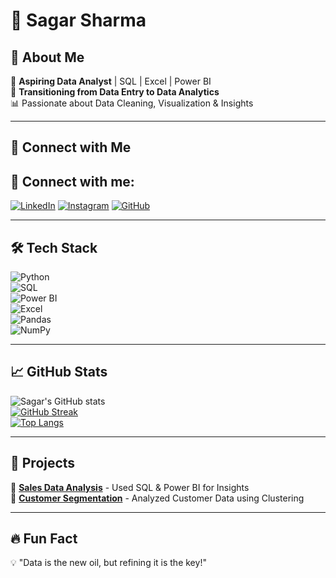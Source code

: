 # 🚀 Sagar Sharma  

## 👋 About Me  
🎯 **Aspiring Data Analyst** | SQL | Excel | Power BI  
🔄 **Transitioning from Data Entry to Data Analytics**  
📊 Passionate about Data Cleaning, Visualization & Insights  

---

## 🔗 Connect with Me  
## 🔗 Connect with me:
[![LinkedIn](https://img.shields.io/badge/LinkedIn-0A66C2?style=for-the-badge&logo=linkedin&logoColor=white)](https://www.linkedin.com/in/sagar-sharma-712ba4324)
[![Instagram](https://img.shields.io/badge/Instagram-E4405F?style=for-the-badge&logo=instagram&logoColor=white)](https://www.instagram.com/calmchor.sagar/)
[![GitHub](https://img.shields.io/badge/GitHub-Profile-lightgrey?logo=github)](https://github.com/SagarSharma01-ai)  

---

## 🛠 Tech Stack  
![Python](https://img.shields.io/badge/Python-FFD43B?style=for-the-badge&logo=python&logoColor=blue)  
![SQL](https://img.shields.io/badge/SQL-4479A1?style=for-the-badge&logo=mysql&logoColor=white)  
![Power BI](https://img.shields.io/badge/PowerBI-F2C811?style=for-the-badge&logo=powerbi&logoColor=black)  
![Excel](https://img.shields.io/badge/Microsoft_Excel-217346?style=for-the-badge&logo=microsoft-excel&logoColor=white)  
![Pandas](https://img.shields.io/badge/Pandas-150458?style=for-the-badge&logo=pandas&logoColor=white)  
![NumPy](https://img.shields.io/badge/NumPy-013243?style=for-the-badge&logo=numpy&logoColor=white)  

---

## 📈 GitHub Stats  
![Sagar's GitHub stats](https://github-readme-stats.vercel.app/api?username=SagarSharma01-ai&show_icons=true&theme=radical)  
[![GitHub Streak](https://streak-stats.demolab.com?user=SagarSharma01-ai&theme=radical)](https://git.io/streak-stats)  
[![Top Langs](https://github-readme-stats.vercel.app/api/top-langs/?username=SagarSharma01-ai&layout=compact&theme=radical)](https://github.com/anuraghazra/github-readme-stats)  

---

## 🚀 Projects  
🔹 **[Sales Data Analysis](https://github.com/SagarSharma01-ai/Sales-Analysis)** - Used SQL & Power BI for Insights  
🔹 **[Customer Segmentation](https://github.com/SagarSharma01-ai/Customer-Segmentation)** - Analyzed Customer Data using Clustering  

---

## 🔥 Fun Fact  
💡 "Data is the new oil, but refining it is the key!"  

